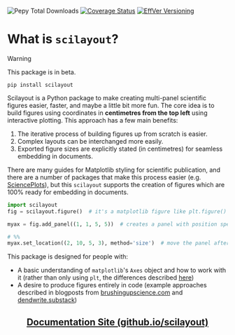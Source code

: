 ![Pepy Total Downloads](https://img.shields.io/pepy/dt/scilayout) [![Coverage Status](https://coveralls.io/repos/github/ogeesan/scilayout/badge.svg?branch=main)](https://coveralls.io/github/ogeesan/scilayout?branch=main)
[![EffVer Versioning](https://img.shields.io/badge/version_scheme-EffVer-0097a7)](https://jacobtomlinson.dev/effver)

# What is `scilayout`?

> [!WARNING]  
> This package is in beta.

`pip install scilayout`

Scilayout is a Python package to make creating multi-panel scientific figures easier, faster, and maybe a little bit more fun. The core idea is to build figures using coordinates in **centimetres from the top left** using interactive plotting. This approach has a few main benefits:

1. The iterative process of building figures up from scratch is easier.
2. Complex layouts can be interchanged more easily.
3. Exported figure sizes are explicitly stated (in centimetres) for seamless embedding in documents.

There are many guides for Matplotlib styling for scientific publication, and there are a number of packages that make this process easier (e.g. [SciencePlots](https://github.com/garrettj403/SciencePlots)), but this `scilayout` supports the creation of figures which are 100% ready for embedding in documents.

```python
import scilayout
fig = scilayout.figure()  # it's a matplotlib figure like plt.figure()

myax = fig.add_panel((1, 1, 5, 5))  # creates a panel with position specified in cm

# %%
myax.set_location((2, 10, 5, 3), method='size')  # move the panel after it's been created and set it's location and dimensions based on size (5x3cm dimensions from 2cm down and 10 cm left)

```

This package is designed for people with:
- A basic understanding of `matplotlib`'s `Axes` object and how to work with it (rather than only using `plt`, the differences described [here](https://matplotlib.org/matplotblog/posts/pyplot-vs-object-oriented-interface/))
- A desire to produce figures entirely in code (example approaches described in blogposts from [brushingupscience.com](https://brushingupscience.com/2021/11/02/a-better-way-to-code-up-scientific-figures/#more-6299) and [dendwrite.substack](https://dendwrite.substack.com/p/a-complete-ish-guide-to-making-scientific))

<!-- show documentation site at ogeesan.github.io/scilayout centered and heading size -->
<div align="center">
  <h2><a href="https://ogeesan.github.io/scilayout">Documentation Site (github.io/scilayout)</a></h2>
</div>
